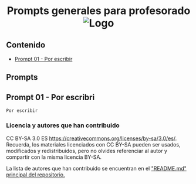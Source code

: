 <div align="center">

<!-- title -->

# Prompts generales para profesorado![Logo](../../../logo.png)
</div>

## Contenido
- [Prompt 01 - Por escribir](#prompt01)

## Prompts
## <a name="prompt01"></a> Prompt 01 - Por escribri
```
Por escribir
```

### Licencia y autores que han contribuido

CC BY-SA 3.0 ES https://creativecommons.org/licenses/by-sa/3.0/es/. Recuerda, los materiales licenciados con CC BY-SA pueden ser usados, modificados y redistribuidos, pero no olvides referenciar al autor y compartir con la misma licencia BY-SA.

La lista de autores que han contribuido se encuentran en el ["README.md" principal del repositorio.](https://github.com/sergarb1/awesome-list-prompts-chagpt-educacion/blob/main/README.md)
